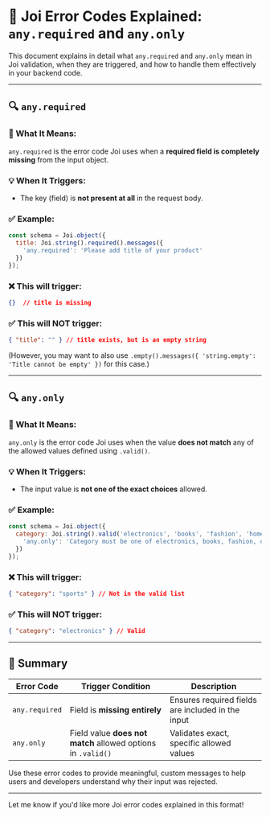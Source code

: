 # 📘 Joi Error Codes Explained: `any.required` and `any.only`

This document explains in detail what `any.required` and `any.only` mean in Joi validation, when they are triggered, and how to handle them effectively in your backend code.

---

## 🔍 `any.required`

### 🔧 What It Means:

`any.required` is the error code Joi uses when a **required field is completely missing** from the input object.

### 💡 When It Triggers:

- The key (field) is **not present at all** in the request body.

### ✅ Example:

```js
const schema = Joi.object({
  title: Joi.string().required().messages({
    'any.required': 'Please add title of your product'
  })
});
```

### ❌ This will trigger:

```json
{}  // title is missing
```

### ✅ This will NOT trigger:

```json
{ "title": "" } // title exists, but is an empty string
```

(However, you may want to also use `.empty().messages({ 'string.empty': 'Title cannot be empty' })` for this case.)

---

## 🔍 `any.only`

### 🔧 What It Means:

`any.only` is the error code Joi uses when the value **does not match** any of the allowed values defined using `.valid()`.

### 💡 When It Triggers:

- The input value is **not one of the exact choices** allowed.

### ✅ Example:

```js
const schema = Joi.object({
  category: Joi.string().valid('electronics', 'books', 'fashion', 'home').required().messages({
    'any.only': 'Category must be one of electronics, books, fashion, or home'
  })
});
```

### ❌ This will trigger:

```json
{ "category": "sports" } // Not in the valid list
```

### ✅ This will NOT trigger:

```json
{ "category": "electronics" } // Valid
```

---

## 🧠 Summary

| Error Code     | Trigger Condition                                            | Description                                       |
| -------------- | ------------------------------------------------------------ | ------------------------------------------------- |
| `any.required` | Field is **missing entirely**                                | Ensures required fields are included in the input |
| `any.only`     | Field value **does not match** allowed options in `.valid()` | Validates exact, specific allowed values          |

Use these error codes to provide meaningful, custom messages to help users and developers understand why their input was rejected.

---

Let me know if you'd like more Joi error codes explained in this format!

